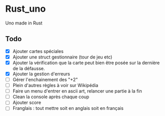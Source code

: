 # Rust_uno
Uno made in Rust

## Todo
- [x] Ajouter cartes spéciales
- [x] Ajouter une struct gestionnaire (tour de jeu etc)
- [x] Ajouter la vérification que la carte peut bien être posée sur la dernière de la défausse.
- [x] Ajouter la gestion d'erreurs
- [ ] Gérer l'enchainement des "+2"
- [ ] Plein d'autres règles à voir sur Wikipédia
- [ ] Faire un menu d'entrer en ascii art, relancer une partie à la fin
- [ ] Clean la console après chaque coup
- [ ] Ajouter score
- [ ] Franglais : tout mettre soit en anglais soit en français
